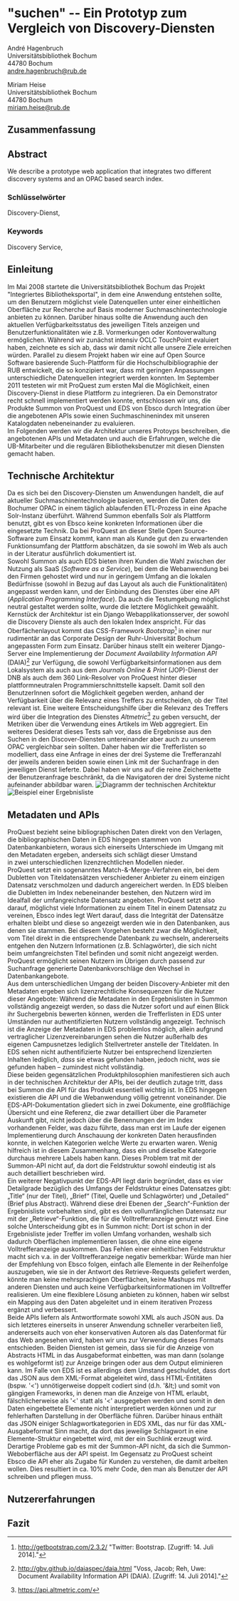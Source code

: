 # "suchen" -- Ein Prototyp zum Vergleich von Discovery-Diensten

André Hagenbruch  
Universitätsbibliothek Bochum  
44780 Bochum  
andre.hagenbruch@rub.de

Miriam Heise  
Universitätsbibliothek Bochum  
44780 Bochum  
miriam.heise@rub.de

## Zusammenfassung

## Abstract
We describe a prototype web application that integrates two different discovery systems and an OPAC based search index.

### Schlüsselwörter
Discovery-Dienst,

### Keywords
Discovery Service,

## Einleitung
Im Mai 2008 startete die Universitätsbibliothek Bochum das Projekt "Integriertes Bibliotheksportal", in dem eine Anwendung
entstehen sollte, um den Benutzern möglichst viele Datenquellen unter einer einheitlichen Oberfläche zur Recherche
auf Basis moderner Suchmaschinentechnologie anbieten zu können. Darüber hinaus sollte die Anwendung auch den
aktuellen Verfügbarkeitsstatus des jeweiligen Titels anzeigen und Benutzerfunktionalitäten wie z.B. Vormerkungen oder
Kontoverwaltung ermöglichen. Während wir zunächst intensiv OCLC TouchPoint evaluiert haben, zeichnete es sich ab,
dass wir damit nicht alle unsere Ziele erreichen würden. Parallel zu diesem Projekt haben wir eine auf Open Source
Software basierende Such-Plattform für die Hochschulbibliographie der RUB entwickelt, die so konzipiert war, dass 
mit geringen Anpassungen unterschiedliche Datenquellen integriert werden konnten. Im September 2011 testeten wir mit
ProQuest zum ersten Mal die Möglichkeit, einen Discovery-Dienst in diese Plattform zu integrieren. Da ein Demonstrator
recht schnell implementiert werden konnte, entschlossen wir uns, die Produkte Summon von ProQuest und EDS von Ebsco
durch Integration über die angebotenen APIs sowie einen Suchmaschinenindex mit unseren Katalogdaten nebeneinander
zu evaluieren.  
Im Folgenden werden wir die Architektur unseres Protoyps beschreiben, die angebotenen APIs und Metadaten und auch die
Erfahrungen, welche die UB-Mitarbeiter und die regulären Bibliotheksbenutzer mit diesen Diensten gemacht haben.

## Technische Architektur
Da es sich bei den Discovery-Diensten um Anwendungen handelt, die auf aktueller Suchmaschinentechnologie basieren,
werden die Daten des Bochumer OPAC in einem täglich ablaufenden ETL-Prozess in eine Apache Solr-Instanz überführt.
Während Summon ebenfalls Solr als Plattform benutzt, gibt es von Ebsco keine konkreten Informationen über die
eingesetzte Technik. Da bei ProQuest an dieser Stelle Open Source-Software zum Einsatz kommt, kann man als Kunde gut den
zu erwartenden Funktionsumfang der Plattform abschätzen, da sie sowohl im Web als auch in der Literatur ausführlich
dokumentiert ist.  
Sowohl Summon als auch EDS bieten ihren Kunden die Wahl zwischen der Nutzung als SaaS (_Software as a Service_), bei dem
die Webanwendung bei den Firmen gehostet wird und nur in geringem Umfang an die lokalen Bedürfnisse (sowohl in Bezug auf
das Layout als auch die Funktionalitäten) angepasst werden kann, und der Einbindung des Dienstes über eine API
(_Application Programming Interface_). Da auch die Testumgebung möglichst neutral gestaltet werden sollte, wurde die
letztere Möglichkeit gewaählt. Kernstück der Architektur ist ein Django Webapplikationsserver, der sowohl die Discovery
Dienste als auch den lokalen Index anspricht. Für das Oberfächenlayout kommt das CSS-Framework _Bootstrap_[^1] in einer
nur rudimentär an das Corporate Design der Ruhr-Universität Bochum angepassten Form zum Einsatz. Darüber hinaus stellt
ein weiterer Django-Server eine Implementierung der _Document Availability Information API_ (DAIA)[^2] zur Verfügung,
die sowohl Verfügbarkeitsinformationen aus dem Lokalsystem als auch aus dem _Journals Online & Print_ (JOP)-Dienst der
DNB als auch dem 360 Link-Resolver von ProQuest hinter dieser plattformneutralen Programmierschnittstelle kapselt.
Damit soll den BenutzerInnen sofort die Möglichkeit gegeben werden, anhand der Verfügbarkeit über die Relevanz eines
Treffers zu entscheiden, ob der Titel relevant ist. Eine weitere Entscheidungshilfe über die Relevanz des Treffers wird
über die Integration des Dienstes _Altmetric_[^3] zu geben versucht, der Metriken über die Verwendung eines Artikels im
Web aggregiert.
Ein weiteres Desiderat dieses Tests sah vor, dass die Ergebnisse aus den Suchen in den Discover-Diensten untereinander aber
auch zu unserem OPAC vergleichbar sein sollten. Daher haben wir die Trefferlisten so modelliert, dass eine Anfrage in
eines der drei Systeme die Trefferanzahl der jeweils anderen beiden sowie einen Link mit der Suchanfrage in den
jeweiligen Dienst lieferte. Dabei haben wir uns auf die reine Zeichenkette der Benutzeranfrage beschränkt, da die
Navigatoren der drei Systeme nicht aufeinander abbildbar waren.
![Diagramm der technischen Architektur](./ds_diagramm.jpg)
![Beispiel einer Ergebnisliste](./higgs_boson-full.png)

## Metadaten und APIs
ProQuest bezieht seine bibliographischen Daten direkt von den Verlagen, die bibliographischen Daten in EDS hingegen stammen
von Datenbankanbietern, woraus sich einerseits Unterschiede im Umgang mit den Metadaten ergeben, anderseits sich schlägt dieser Umstand  
in zwei unterschiedlichen lizenzrechtlichen Modellen nieder.  
ProQuest setzt ein sogenanntes Match-&-Merge-Verfahren ein, bei dem Dubletten von Titeldatensätzen verschiedener Anbieter
zu einem einzigen Datensatz verschmolzen und dadurch angereichert werden. In EDS bleiben
die Dubletten im Index nebeneinander bestehen, den Nutzern wird im Idealfall der umfangreichste
Datensatz angeboten. ProQuest setzt also darauf, möglichst viele Informationen zu einem Titel in einem Datensatz zu
vereinen, Ebsco indes legt Wert darauf, dass die Integrität der Datensätze erhalten bleibt und diese so angezeigt werden wie in den
Datenbanken, aus denen sie stammen. Bei diesem Vorgehen besteht zwar die Möglichkeit, vom Titel direkt in die entsprechende Datenbank
zu wechseln, andererseits entgehen den Nutzern Informationen (z.B. Schlagwörter), die sich nicht beim umfangreichsten Titel 
befinden und somit nicht angezeigt werden. ProQuest ermöglicht seinen Nutzern im Übrigen durch passend zur Suchanfrage generierte
Datenbankvorschläge den Wechsel in Datenbankangebote.  
Aus dem unterschiedlichen Umgang der beiden Discovery-Anbieter mit den Metadaten ergeben sich lizenzrechtliche Konsequenzen
für die Nutzer dieser Angebote: Während die Metadaten in den Ergebnislisten in Summon vollständig angezeigt werden, so dass
die Nutzer sofort und auf einen Blick ihr Suchergebnis bewerten können, werden die Trefferlisten in EDS unter Umständen nur
authentifizierten Nutzern vollständig angezeigt. Technisch ist die Anzeige der Metadaten in EDS problemlos möglich, allein aufgrund 
vertraglicher Lizenzvereinbarungen sehen die Nutzer außerhalb des eigenen Campusnetzes lediglich Stellvertreter anstelle der Titeldaten.
In EDS sehen nicht authentifizierte Nutzer bei entsprechend lizenzierten Inhalten lediglich, _dass_ sie etwas gefunden haben,
jedoch nicht, _was_ sie gefunden haben – zumindest nicht vollständig.  
Diese beiden gegensätzlichen Produktphilosophien manifestieren sich auch in der technischen Architektur der APIs, bei 
der deutlich zutage tritt, dass bei Summon die API für das Produkt essentiell wichtig ist. In EDS hingegen existieren 
die API und die Webanwendung völlig getrennt voneinander.
Die EDS-API-Dokumentation gliedert sich in zwei Dokumente, eine großflächige Übersicht und eine Referenz, die zwar 
detailliert über die Parameter Auskunft gibt, nicht jedoch über die Benennungen der im Index vorhandenen Felder, was dazu führte,
dass man erst im Laufe der eigenen Implementierung durch Anschauung der konkreten Daten herausfinden konnte, in welchen 
Kategorien welche Werte zu erwarten waren. Wenig hilfreich ist in diesem Zusammenhang, dass ein und dieselbe Kategorie durchaus
mehrere Labels haben kann. Dieses Problem trat mit der Summon-API nicht auf, da dort die Feldstruktur sowohl eindeutig ist als
auch detailliert beschrieben wird.  
Ein weiterer Negativpunkt der EDS-API liegt darin begründet, dass es vier Detailgrade bezüglich des Umfangs der
Feldstruktur eines Datensatzes gibt: „Title“ (nur der Titel), „Brief“ (Titel, Quelle und Schlagwörter) und „Detailed“ 
(Brief plus Abstract). Während diese drei Ebenen der „Search“-Funktion der Ergebnisliste vorbehalten sind, gibt es den
vollumfänglichen Datensatz nur mit  der „Retrieve“-Funktion, die für die Volltrefferanzeige genutzt wird. Eine solche 
Unterscheidung gibt es in Summon nicht: Dort ist schon in der Ergebnisliste jeder Treffer im vollen Umfang vorhanden, 
weshalb sich dadurch Oberflächen implementieren lassen, die ohne eine eigene Volltrefferanzeige auskommen. Das Fehlen 
einer einheitlichen Feldstruktur macht sich v.a. in der Volltrefferanzeige negativ bemerkbar: Würde man hier der 
Empfehlung von Ebsco folgen, einfach alle Elemente in der Reihenfolge auszugeben, wie sie in der Antwort des Retrieve-Requests 
geliefert werden, könnte man keine mehrsprachigen Oberflächen, keine Mashups mit anderen Diensten und auch keine 
Verfügbarkeitsinformationen im Volltreffer realisieren.  Um eine flexiblere Lösung anbieten zu können, haben wir selbst 
ein Mapping aus den Daten abgeleitet und in einem iterativen Prozess ergänzt und verbessert.  
Beide APIs liefern als Antwortformate sowohl XML als auch JSON aus. Da sich letzteres einerseits in unserer Anwendung 
schneller verarbeiten ließ, andererseits auch von eher konservativen Autoren als das Datenformat für das Web angesehen wird, 
haben wir uns zur Verwendung dieses Formats entschieden. Beiden Diensten ist gemein, dass sie für die Anzeige von Abstracts 
HTML in das Ausgabeformat einbetten, was man dann (solange es wohlgeformt ist) zur Anzeige bringen oder aus dem Output 
eliminieren kann. Im Falle von EDS ist es allerdings dem Umstand geschuldet, dass dort das JSON aus dem XML-Format 
abgeleitet wird, dass HTML-Entitäten (bspw. '&lt;') unnötigerweise doppelt codiert sind (d.h. '&amp;lt;) und somit von gängigen 
Frameworks, in denen man die Anzeige von HTML erlaubt, fälschlicherweise als '&lt;' statt als '<' ausgegeben werden und somit in 
den Daten eingebettete Elemente nicht interpretiert werden können und zur fehlerhaften Darstellung in der Oberfläche führen. 
Darüber hinaus enthält das JSON einiger Schlagwortkategorien in EDS XML, das nur für das XML-Ausgabeformat Sinn macht, 
da dort das jeweilige Schlagwort in eine Elemente-Struktur eingebettet wird, mit der ein Suchlink erzeugt wird.  
Derartige Probleme gab es mit der Summon-API nicht, da sich die Summon-Weboberfläche aus der API speist. Im Gegensatz zu 
ProQuest scheint Ebsco die API eher als Zugabe für Kunden zu verstehen, die damit arbeiten wollen. Dies resultiert in 
ca. 10% mehr Code, den man als Benutzer der API schreiben und pflegen muss.

## Nutzererfahrungen

## Fazit
[^1]: http://getbootstrap.com/2.3.2/ "Twitter: Bootstrap. [Zugriff: 14. Juli 2014]."
[^2]: http://gbv.github.io/daiaspec/daia.html "Voss, Jacob; Reh, Uwe: Document Availability Information API (DAIA). [Zugriff: 14. Juli 2014]."
[^3]: https://api.altmetric.com/ 
[^99]: http://journal.code4lib.org/articles/7738 "Zuletzt gesehen 2014-07-07"
